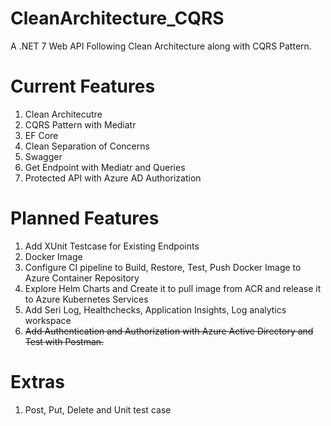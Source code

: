 # CleanArchitecture_CQRS
A .NET 7 Web API Following Clean Architecture along with CQRS Pattern.

# Current Features
  1) Clean Architecutre
  2) CQRS Pattern with Mediatr
  3) EF Core
  4) Clean Separation of Concerns
  5) Swagger
  6) Get Endpoint with Mediatr and Queries
  7) Protected API with Azure AD Authorization

# Planned Features
  1) Add XUnit Testcase for Existing Endpoints
  2) Docker Image
  3) Configure CI pipeline to Build, Restore, Test, Push Docker Image to Azure Container Repository
  4) Explore Helm Charts and Create it to pull image from ACR and release it to Azure Kubernetes Services
  5) Add Seri Log, Healthchecks, Application Insights, Log analytics workspace
  6) ~~Add Authentication and Authorization with Azure Active Directory and Test with Postman.~~
# Extras
  1) Post, Put, Delete and Unit test case
